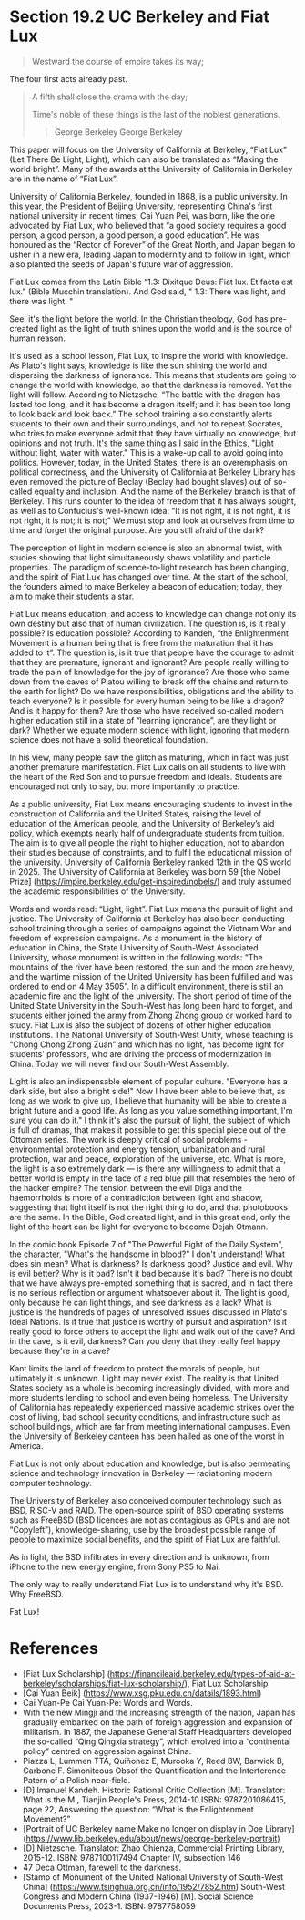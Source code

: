 # Section 19.2 UC Berkeley and Fiat Lux

>Westward the course of empire takes its way;
>
The four first acts already past.
>
>A fifth shall close the drama with the day;
>
>Time's noble of these things is the last of the noblest generations.
>
> > George Berkeley George Berkeley

This paper will focus on the University of California at Berkeley, “Fiat Lux” (Let There Be Light, Light), which can also be translated as “Making the world bright”. Many of the awards at the University of California in Berkeley are in the name of “Fiat Lux”.

University of California Berkeley, founded in 1868, is a public university. In this year, the President of Beijing University, representing China's first national university in recent times, Cai Yuan Pei, was born, like the one advocated by Fiat Lux, who believed that “a good society requires a good person, a good person, a good person, a good education”. He was honoured as the “Rector of Forever” of the Great North, and Japan began to usher in a new era, leading Japan to modernity and to follow in light, which also planted the seeds of Japan's future war of aggression.

Fiat Lux comes from the Latin Bible “1.3: Dixitque Deus: Fiat lux. Et facta est lux.” (Bible Mucchin translation). And God said, " 1.3: There was light, and there was light. "

See, it's the light before the world. In the Christian theology, God has pre-created light as the light of truth shines upon the world and is the source of human reason.

It's used as a school lesson, Fiat Lux, to inspire the world with knowledge. As Plato's light says, knowledge is like the sun shining the world and dispersing the darkness of ignorance. This means that students are going to change the world with knowledge, so that the darkness is removed. Yet the light will follow. According to Nietzsche, “The battle with the dragon has lasted too long, and it has become a dragon itself; and it has been too long to look back and look back.” The school training also constantly alerts students to their own and their surroundings, and not to repeat Socrates, who tries to make everyone admit that they have virtually no knowledge, but opinions and not truth. It's the same thing as I said in the Ethics, "Light without light, water with water." This is a wake-up call to avoid going into politics. However, today, in the United States, there is an overemphasis on political correctness, and the University of California at Berkeley Library has even removed the picture of Beclay (Beclay had bought slaves) out of so-called equality and inclusion. And the name of the Berkeley branch is that of Berkeley. This runs counter to the idea of freedom that it has always sought, as well as to Confucius's well-known idea: “It is not right, it is not right, it is not right, it is not; it is not;” We must stop and look at ourselves from time to time and forget the original purpose. Are you still afraid of the dark?

The perception of light in modern science is also an abnormal twist, with studies showing that light simultaneously shows volatility and particle properties. The paradigm of science-to-light research has been changing, and the spirit of Fiat Lux has changed over time. At the start of the school, the founders aimed to make Berkeley a beacon of education; today, they aim to make their students a star.

Fiat Lux means education, and access to knowledge can change not only its own destiny but also that of human civilization. The question is, is it really possible? Is education possible? According to Kandeh, “the Enlightenment Movement is a human being that is free from the maturation that it has added to it”. The question is, is it true that people have the courage to admit that they are premature, ignorant and ignorant? Are people really willing to trade the pain of knowledge for the joy of ignorance? Are those who came down from the caves of Platou willing to break off the chains and return to the earth for light? Do we have responsibilities, obligations and the ability to teach everyone? Is it possible for every human being to be like a dragon? And is it happy for them? Are those who have received so-called modern higher education still in a state of “learning ignorance”, are they light or dark? Whether we equate modern science with light, ignoring that modern science does not have a solid theoretical foundation.

In his view, many people saw the glitch as maturing, which in fact was just another premature manifestation. Fiat Lux calls on all students to live with the heart of the Red Son and to pursue freedom and ideals. Students are encouraged not only to say, but more importantly to practice.

As a public university, Fiat Lux means encouraging students to invest in the construction of California and the United States, raising the level of education of the American people, and the University of Berkeley’s aid policy, which exempts nearly half of undergraduate students from tuition. The aim is to give all people the right to higher education, not to abandon their studies because of constraints, and to fulfil the educational mission of the university. University of California Berkeley ranked 12th in the QS world in 2025. The University of California at Berkeley was born 59 [the Nobel Prize] (https://impire.berkeley.edu/get-inspired/nobels/) and truly assumed the academic responsibilities of the University.

Words and words read: “Light, light”. Fiat Lux means the pursuit of light and justice. The University of California at Berkeley has also been conducting school training through a series of campaigns against the Vietnam War and freedom of expression campaigns. As a monument in the history of education in China, the State University of South-West Associated University, whose monument is written in the following words: “The mountains of the river have been restored, the sun and the moon are heavy, and the wartime mission of the United University has been fulfilled and was ordered to end on 4 May 3505”. In a difficult environment, there is still an academic fire and the light of the university. The short period of time of the United State University in the South-West has long been hard to forget, and students either joined the army from Zhong Zhong group or worked hard to study. Fiat Lux is also the subject of dozens of other higher education institutions. The National University of South-West Unity, whose teaching is “Chong Chong Zhong Zuan” and which has no light, has become light for students' professors, who are driving the process of modernization in China. Today we will never find our South-West Assembly.

Light is also an indispensable element of popular culture. "Everyone has a dark side, but also a bright side!" Now I have been able to believe that, as long as we work to give up, I believe that humanity will be able to create a bright future and a good life. As long as you value something important, I'm sure you can do it." I think it's also the pursuit of light, the subject of which is full of dramas, that makes it possible to get this special piece out of the Ottoman series. The work is deeply critical of social problems - environmental protection and energy tension, urbanization and rural protection, war and peace, exploration of the universe, etc. What is more, the light is also extremely dark — is there any willingness to admit that a better world is empty in the face of a red blue pill that resembles the hero of the hacker empire? The tension between the evil Diga and the haemorrhoids is more of a contradiction between light and shadow, suggesting that light itself is not the right thing to do, and that photobooks are the same. In the Bible, God created light, and in this great end, only the light of the heart can be light for everyone to become Dejah Otmann.

In the comic book Episode 7 of "The Powerful Fight of the Daily System", the character, "What's the handsome in blood?" I don't understand! What does sin mean? What is darkness? Is darkness good? Justice and evil. Why is evil better? Why is it bad? Isn't it bad because it's bad? There is no doubt that we have always pre-empted something that is sacred, and in fact there is no serious reflection or argument whatsoever about it. The light is good, only because he can light things, and see darkness as a lack? What is justice is the hundreds of pages of unresolved issues discussed in Plato's Ideal Nations. Is it true that justice is worthy of pursuit and aspiration? Is it really good to force others to accept the light and walk out of the cave? And in the cave, is it evil, darkness? Can you deny that they really feel happy because they're in a cave?

Kant limits the land of freedom to protect the morals of people, but ultimately it is unknown. Light may never exist. The reality is that United States society as a whole is becoming increasingly divided, with more and more students lending to school and even being homeless. The University of California has repeatedly experienced massive academic strikes over the cost of living, bad school security conditions, and infrastructure such as school buildings, which are far from meeting international campuses. Even the University of Berkeley canteen has been hailed as one of the worst in America.

Fiat Lux is not only about education and knowledge, but is also permeating science and technology innovation in Berkeley — radiationing modern computer technology.

The University of Berkeley also conceived computer technology such as BSD, RISC-V and RAID. The open-source spirit of BSD operating systems such as FreeBSD (BSD licences are not as contagious as GPLs and are not “Copyleft”), knowledge-sharing, use by the broadest possible range of people to maximize social benefits, and the spirit of Fiat Lux are faithful.

As in light, the BSD infiltrates in every direction and is unknown, from iPhone to the new energy engine, from Sony PS5 to Nai.

The only way to really understand Fiat Lux is to understand why it's BSD. Why FreeBSD.

Fat Lux!

# References

- [Fiat Lux Scholarship] (https://financileaid.berkeley.edu/types-of-aid-at-berkeley/scholarships/fiat-lux-scholarship/), Fiat Lux Scholarship
- [Cai Yuan Beik] (https://www.xsg.pku.edu.cn/datails/1893.html)
- Cai Yuan-Pe Cai Yuan-Pe: Words and Words.
- With the new Mingji and the increasing strength of the nation, Japan has gradually embarked on the path of foreign aggression and expansion of militarism. In 1887, the Japanese General Staff Headquarters developed the so-called “Qing Qingxia strategy”, which evolved into a “continental policy” centred on aggression against China.
- Piazza L, Lummen TTA, Quiñonez E, Murooka Y, Reed BW, Barwick B, Carbone F. Simoniteous Obsof the Quantification and the Interference Patern of a Polish near-field.
- [D] Imanuel Kandeh. Historic Rational Critic Collection [M]. Translator: What is the M., Tianjin People's Press, 2014-10.ISBN: 9787201086415, page 22, Answering the question: “What is the Enlightenment Movement?”
- [Portrait of UC Berkeley name Make no longer on display in Doe Library] (https://www.lib.berkeley.edu/about/news/george-berkeley-portrait)
- [D] Nietzsche. Translator: Zhao Chienza, Commercial Printing Library, 2015-12. ISBN: 9787100117494 Chapter IV, subsection 146
- 47 Deca Ottman, farewell to the darkness.
- [Stamp of Monument of the United National University of South-West China] (https://www.tsinghua.org.cn/info/1952/7852.htm)
South-West Congress and Modern China (1937-1946) [M]. Social Science Documents Press, 2023-1. ISBN: 9787758059
